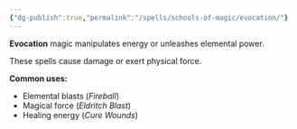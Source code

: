 ```yaml
---
{"dg-publish":true,"permalink":"/spells/schools-of-magic/evocation/"}
---
```


**Evocation** magic manipulates energy or unleashes elemental power.

These spells cause damage or exert physical force.

**Common uses:**
- Elemental blasts (*Fireball*)
- Magical force (*Eldritch Blast*)
- Healing energy (*Cure Wounds*)